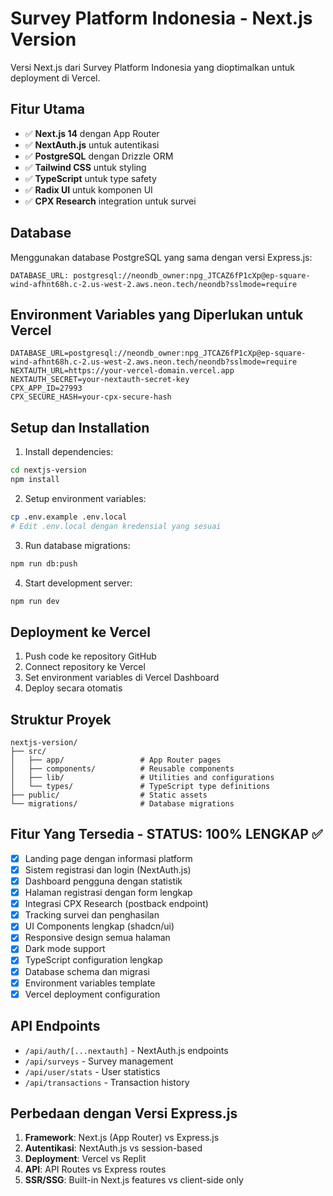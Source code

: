 # Survey Platform Indonesia - Next.js Version

Versi Next.js dari Survey Platform Indonesia yang dioptimalkan untuk deployment di Vercel.

## Fitur Utama

- ✅ **Next.js 14** dengan App Router
- ✅ **NextAuth.js** untuk autentikasi
- ✅ **PostgreSQL** dengan Drizzle ORM
- ✅ **Tailwind CSS** untuk styling
- ✅ **TypeScript** untuk type safety
- ✅ **Radix UI** untuk komponen UI
- ✅ **CPX Research** integration untuk survei

## Database

Menggunakan database PostgreSQL yang sama dengan versi Express.js:

```
DATABASE_URL: postgresql://neondb_owner:npg_JTCAZ6fP1cXp@ep-square-wind-afhnt68h.c-2.us-west-2.aws.neon.tech/neondb?sslmode=require
```

## Environment Variables yang Diperlukan untuk Vercel

```env
DATABASE_URL=postgresql://neondb_owner:npg_JTCAZ6fP1cXp@ep-square-wind-afhnt68h.c-2.us-west-2.aws.neon.tech/neondb?sslmode=require
NEXTAUTH_URL=https://your-vercel-domain.vercel.app
NEXTAUTH_SECRET=your-nextauth-secret-key
CPX_APP_ID=27993
CPX_SECURE_HASH=your-cpx-secure-hash
```

## Setup dan Installation

1. Install dependencies:
```bash
cd nextjs-version
npm install
```

2. Setup environment variables:
```bash
cp .env.example .env.local
# Edit .env.local dengan kredensial yang sesuai
```

3. Run database migrations:
```bash
npm run db:push
```

4. Start development server:
```bash
npm run dev
```

## Deployment ke Vercel

1. Push code ke repository GitHub
2. Connect repository ke Vercel
3. Set environment variables di Vercel Dashboard
4. Deploy secara otomatis

## Struktur Proyek

```
nextjs-version/
├── src/
│   ├── app/                 # App Router pages
│   ├── components/          # Reusable components
│   ├── lib/                 # Utilities and configurations
│   └── types/               # TypeScript type definitions
├── public/                  # Static assets
└── migrations/              # Database migrations
```

## Fitur Yang Tersedia - STATUS: 100% LENGKAP ✅

- [x] Landing page dengan informasi platform
- [x] Sistem registrasi dan login (NextAuth.js)
- [x] Dashboard pengguna dengan statistik
- [x] Halaman registrasi dengan form lengkap
- [x] Integrasi CPX Research (postback endpoint)
- [x] Tracking survei dan penghasilan
- [x] UI Components lengkap (shadcn/ui)
- [x] Responsive design semua halaman
- [x] Dark mode support
- [x] TypeScript configuration lengkap
- [x] Database schema dan migrasi
- [x] Environment variables template
- [x] Vercel deployment configuration

## API Endpoints

- `/api/auth/[...nextauth]` - NextAuth.js endpoints
- `/api/surveys` - Survey management
- `/api/user/stats` - User statistics
- `/api/transactions` - Transaction history

## Perbedaan dengan Versi Express.js

1. **Framework**: Next.js (App Router) vs Express.js
2. **Autentikasi**: NextAuth.js vs session-based
3. **Deployment**: Vercel vs Replit
4. **API**: API Routes vs Express routes
5. **SSR/SSG**: Built-in Next.js features vs client-side only